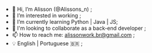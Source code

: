 - 👋 Hi, I’m Alisson (@Alissons_n) ;
- 👀 I’m interested in working ;
- 🌱 I’m currently learning Python | Java | JS;
- 💞️ I'm looking to collaborate as a back-end developer ;
- 📫 How to reach me: alissonwork.br@gmail.com ; 
- 💡 English | Portuguese 🇧🇷 ;
<!---
AlissonWork/AlissonWork is a ✨ special ✨ repository because its `README.md` (this file) appears on your GitHub profile.
You can click the Preview link to take a look at your changes.
--->
